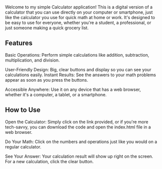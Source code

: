 Welcome to my simple Calculator application! This is a digital version of a calculator that you can use directly on your computer or smartphone, just like the calculator you use for quick math at home or work. It's designed to be easy to use for everyone, whether you're a student, a professional, or just someone making a quick grocery list.

Features
--------

Basic Operations: Perform simple calculations like addition, subtraction, multiplication, and division.

User-Friendly Design: Big, clear buttons and display so you can see your calculations easily.
Instant Results: See the answers to your math problems appear as soon as you press the buttons.

Accessible Anywhere: Use it on any device that has a web browser, whether it's a computer, a tablet, or a smartphone.

How to Use
----------

Open the Calculator: Simply click on the link provided, or if you're more tech-savvy, you can download the code and open the index.html file in a web browser.

Do Your Math: Click on the numbers and operations just like you would on a regular calculator.

See Your Answer: Your calculation result will show up right on the screen. For a new calculation, click the clear button.
